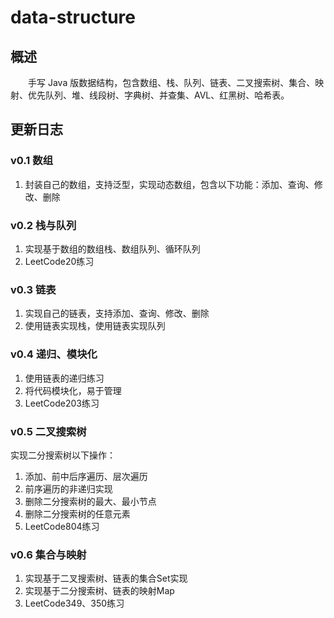 # data-structure

## 概述

&emsp;&emsp;手写 Java 版数据结构，包含数组、栈、队列、链表、二叉搜索树、集合、映射、优先队列、堆、线段树、字典树、并查集、AVL、红黑树、哈希表。

## 更新日志

### v0.1 数组

1. 封装自己的数组，支持泛型，实现动态数组，包含以下功能：添加、查询、修改、删除

### v0.2 栈与队列

1. 实现基于数组的数组栈、数组队列、循环队列
2. LeetCode20练习

### v0.3 链表

1. 实现自己的链表，支持添加、查询、修改、删除
2. 使用链表实现栈，使用链表实现队列

### v0.4 递归、模块化

1. 使用链表的递归练习
2. 将代码模块化，易于管理
3. LeetCode203练习

### v0.5 二叉搜索树

实现二分搜索树以下操作：
1. 添加、前中后序遍历、层次遍历
2. 前序遍历的非递归实现
3. 删除二分搜索树的最大、最小节点
4. 删除二分搜索树的任意元素
5. LeetCode804练习

### v0.6 集合与映射

1. 实现基于二叉搜索树、链表的集合Set实现
2. 实现基于二分搜索树、链表的映射Map
3. LeetCode349、350练习
